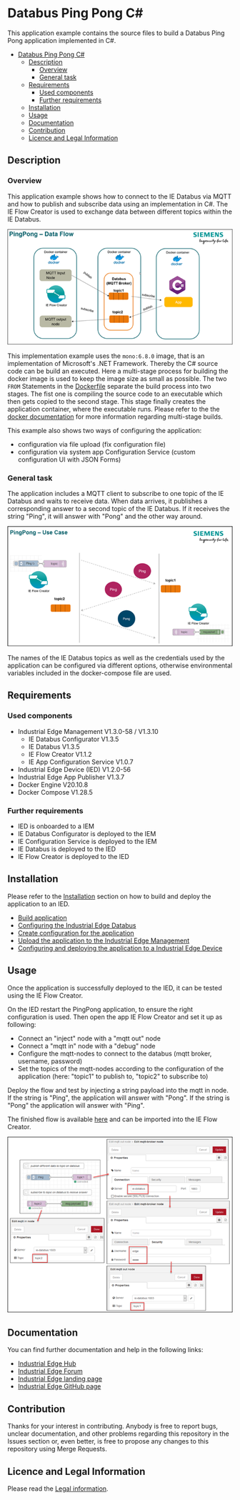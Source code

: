 # Databus Ping Pong C\#

This application example contains the source files to build a Databus Ping Pong application implemented in C#.

- [Databus Ping Pong C#](#databus-ping-pong-csharp)
  - [Description](#description)
    - [Overview](#overview)
    - [General task](#general-task)
  - [Requirements](#requirements)
    - [Used components](#used-components)
    - [Further requirements](#further-requirements)
  - [Installation](#installation)
  - [Usage](#usage)
  - [Documentation](#documentation)
  - [Contribution](#contribution)
  - [Licence and Legal Information](#licence-and-legal-information)

## Description

### Overview

This application example shows how to connect to the IE Databus via MQTT and how to publish and subscribe data using an implementation in C#.
The IE Flow Creator is used to exchange data between different topics within the IE Databus.

![Use Case](docs/graphics/DataFlow.png)

This implementation example uses the ``mono:6.8.0`` image, that is an implementation of Microsoft's .NET Framework. Thereby the C# source code can be build an executed.
Here a multi-stage process for building the docker image is used to keep the image size as small as possible. The two ``FROM`` Statements in the [Dockerfile](src/Dockerfile) separate the build process into two stages.
The fist one is compiling the source code to an executable which then gets copied to the second stage. This stage finally creates the application container, where the executable runs. Please refer to the the [docker documentation](https://docs.docker.com/develop/develop-images/multistage-build/) for more information regarding multi-stage builds.

This example also shows two ways of configuring the application:

- configuration via file upload (fix configuration file)
- configuration via system app Configuration Service (custom configuration UI with JSON Forms)

### General task

The application includes a MQTT client to subscribe to one topic of the IE Databus and waits to receive data. When data arrives, it publishes a corresponding answer to a second topic of the IE Databus. If it receives the string "Ping", it will answer with "Pong" and the other way around.

![Use Case](docs/graphics/Usecase.png)

The names of the IE Databus topics as well as the credentials used by the application can be configured via different options, otherwise environmental variables included in the docker-compose file are used.

## Requirements

### Used components

- Industrial Edge Management V1.3.0-58 / V1.3.10
  - IE Databus Configurator V1.3.5
  - IE Databus V1.3.5
  - IE Flow Creator V1.1.2
  - IE App Configuration Service V1.0.7
- Industrial Edge Device (IED) V1.2.0-56
- Industrial Edge App Publisher V1.3.7
- Docker Engine V20.10.8
- Docker Compose V1.28.5

### Further requirements

- IED is onboarded to a IEM
- IE Databus Configurator is deployed to the IEM
- IE Configuration Service is deployed to the IEM
- IE Databus is deployed to the IED
- IE Flow Creator is deployed to the IED

## Installation

Please refer to the [Installation](docs/Installation.md) section on how to build and deploy the application to an IED.

- [Build application](docs/Installation.md#build-application)
- [Configuring the Industrial Edge Databus](docs/Installation.md#configuring-the-industrial-edge-databus)
- [Create configuration for the application](docs/Installation.md#create-configuration-for-the-application)
- [Upload the application to the Industrial Edge Management](docs/Installation.md#upload-the-application-to-the-industrial-edge-management)
- [Configuring and deploying the application to a Industrial Edge Device](docs/Installation.md#configuring-and-deploying-the-application-to-a-industrial-edge-device)

## Usage

Once the application is successfully deployed to the IED, it can be tested using the IE Flow Creator.

On the IED restart the PingPong application, to ensure the right configuration is used. Then open the app IE Flow Creator and set it up as following:

- Connect an "inject" node with a "mqtt out" node
- Connect a "mqtt in" node with a "debug" node
- Configure the mqtt-nodes to connect to the databus (mqtt broker, username, password)
- Set the topics of the mqtt-nodes according to the configuration of the application (here: "topic1" to publish to, "topic2" to subscribe to)

Deploy the flow and test by injecting a string payload into the mqtt in node. If the string is "Ping", the application will answer with "Pong". If the string is "Pong" the application will answer with "Ping".

The finished flow is available [here](src/Flow_Pingpong_Test.json) and can be imported into the IE Flow Creator.

![Flow Creator](docs/graphics/FlowCreator.png)

## Documentation
  
You can find further documentation and help in the following links:

- [Industrial Edge Hub](https://iehub.eu1.edge.siemens.cloud/#/documentation)
- [Industrial Edge Forum](https://www.siemens.com/industrial-edge-forum)
- [Industrial Edge landing page](https://new.siemens.com/global/en/products/automation/topic-areas/industrial-edge/simatic-edge.html)
- [Industrial Edge GitHub page](https://github.com/industrial-edge)
  
## Contribution

Thanks for your interest in contributing. Anybody is free to report bugs, unclear documentation, and other problems regarding this repository in the Issues section or, even better, is free to propose any changes to this repository using Merge Requests.

## Licence and Legal Information

Please read the [Legal information](LICENSE.md).
